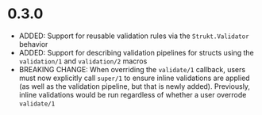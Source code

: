 # 0.3.0

- ADDED: Support for reusable validation rules via the `Strukt.Validator` behavior
- ADDED: Support for describing validation pipelines for structs using the `validation/1` and `validation/2` macros
- BREAKING CHANGE: When overriding the `validate/1` callback, users must now explicitly call `super/1` to ensure inline
validations are applied (as well as the validation pipeline, but that is newly added). Previously, inline validations
would be run regardless of whether a user overrode `validate/1`
